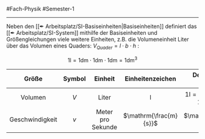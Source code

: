 #Fach-Physik  #Semester-1

---

Neben den [[✒ Arbeitsplatz/SI-Basiseinheiten|Basiseinheiten]] definiert das [[✒ Arbeitsplatz/SI-System]] mithilfe der Basiseinheiten und Größengleichungen viele weitere Einheiten, z.B. die Volumeneinheit $\mathrm{Liter}$ über das Volumen eines Quaders: $V_{Quader}=l\cdot b\cdot h$ :

$$
1\mathrm{l} = 1\mathrm{dm}\cdot1\mathrm{dm}\cdot1\mathrm{dm}=1\mathrm{dm}^3
$$

|      Größe      | Symbol |      Einheit      |    Einheitenzeichen    |         Definition der Einheit          |
|:---------------:|:------:|:-----------------:|:----------------------:|:---------------------------------------:|
|     Volumen     |  $V$   |       Liter       |           l            | $\mathrm{1l=1dm^3=1dm\cdot1dm\cdot1dm}$ |
| Geschwindigkeit |  $v$   | Meter pro Sekunde | $\mathrm{\frac{m}{s}}$ |         $\mathrm{1\frac{m}{s}}$          |
